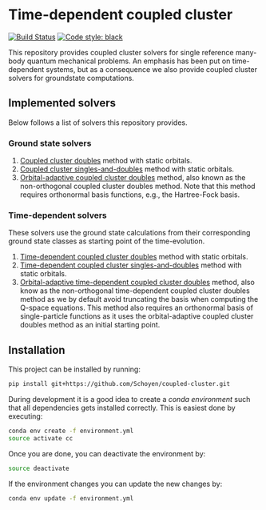 # Time-dependent coupled cluster

[![Build Status](https://travis-ci.com/Schoyen/coupled-cluster.svg?token=MvgH7xLNL8iVfczJpp8Q&branch=master)](https://travis-ci.com/Schoyen/coupled-cluster)
[![Code style: black](https://img.shields.io/badge/code%20style-black-000000.svg)](https://github.com/ambv/black)


This repository provides coupled cluster solvers for single reference many-body quantum mechanical problems. An emphasis has been put on time-dependent systems, but as a consequence we also provide coupled cluster solvers for groundstate computations.

## Implemented solvers
Below follows a list of solvers this repository provides.

### Ground state solvers
1. [Coupled cluster doubles](https://github.com/Schoyen/coupled-cluster/blob/master/coupled_cluster/ccd/ccd.py) method with static orbitals.
2. [Coupled cluster singles-and-doubles](https://github.com/Schoyen/coupled-cluster/blob/master/coupled_cluster/ccsd/ccsd.py) method with static orbitals.
3. [Orbital-adaptive coupled cluster doubles](https://github.com/Schoyen/coupled-cluster/blob/master/coupled_cluster/ccd/oaccd.py) method, also known as the non-orthogonal coupled cluster doubles method. Note that this method requires orthonormal basis functions, e.g., the Hartree-Fock basis.

### Time-dependent solvers
These solvers use the ground state calculations from their corresponding ground state classes as starting point of the time-evolution.
1. [Time-dependent coupled cluster doubles](https://github.com/Schoyen/coupled-cluster/blob/master/coupled_cluster/ccd/tdccd.py) method with static orbitals.
2. [Time-dependent coupled cluster singles-and-doubles](https://github.com/Schoyen/coupled-cluster/blob/master/coupled_cluster/ccsd/tdccsd.py) method with static orbitals.
3. [Orbital-adaptive time-dependent coupled cluster doubles](https://github.com/Schoyen/coupled-cluster/blob/master/coupled_cluster/ccd/oatdccd.py) method, also know as the non-orthogonal time-dependent coupled cluster doubles method as we by default avoid truncating the basis when computing the Q-space equations. This method also requires an orthonormal basis of single-particle functions as it uses the orbital-adaptive coupled cluster doubles method as an initial starting point.

## Installation
This project can be installed by running:

```bash
pip install git+https://github.com/Schoyen/coupled-cluster.git
```

During development it is a good idea to create a _conda environment_ such that all dependencies gets installed correctly. This is easiest done by executing:

```bash
conda env create -f environment.yml
source activate cc
```

Once you are done, you can deactivate the environment by:

```bash
source deactivate
```

If the environment changes you can update the new changes by:

```bash
conda env update -f environment.yml
```
